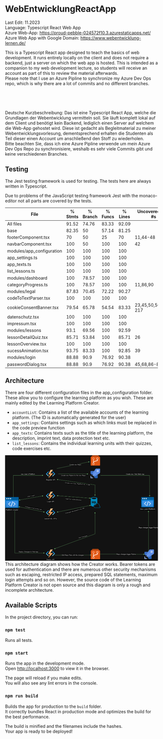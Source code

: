# WebEntwicklungReactApp

Last Edit: 11.2023 <br>
Language: Typescript React Web App<br>
Azure Web-App: https://proud-pebble-024572f10.3.azurestaticapps.net/<br>
Azure Web App with Google Domain: https://www.webentwicklung-lernen.de/

This is a Typescript React app designed to teach the basics of web development. It runs entirely locally on the client and does not require a backend, just a server on which the web app is hosted. This is intended as a companion to my web development lecture, so students will receive an account as part of this to review the material afterwards.
<br>Please note that I use an Azure Pipline to synchronize my Azure Dev Ops repo, which is why there are a lot of commits and no different branches.

<br><br><br>

Deutsche Kurzbeschreibung:
Das ist eine Typescript React App, welche die Grundlagen der Webentwicklung vermitteln soll. Sie läuft komplett lokal auf dem Client und benötigt kein Backend, lediglich einen Server auf welchem die Web-App gehostet wird. Diese ist gedacht als Begleitmaterial zu meiner Webentwicklungsvorlesung, dementsprechend erhalten die Studenten als Teil dieser einen Account um anschließend den Stoff zu wiederholen.
<br>Bitte beachten Sie, dass ich eine Azure Pipline verwende um mein Azure Dev Ops Repo zu synchronisiere, weshalb es sehr viele Commits gibt und keine verschiedenen Branches.

## Testing
The Jest testing framework is used for testing.
The tests here are always written in Typescript.

Due to problems of the JavaScript testing framework Jest with the monaco-editor not all parts are covered by the tests.



File                       | % Stmts | % Branch | % Funcs | % Lines | Uncovered Line #s   
---------------------------|---------|----------|---------|---------|---------------------
All files                  |   91.52 |    74.76 |   83.33 |   92.09 |                     
 base                      |   82.35 |       50 |   57.14 |   81.25 |                     
  footerComponent.tsx      |      70 |       50 |      25 |      70 | 11,44-48            
  navbarComponent.tsx      |     100 |       50 |     100 |     100 | 42                  
 modules/app_configuration |     100 |      100 |     100 |     100 |                            
  app_settings.ts          |     100 |      100 |     100 |     100 |                            
  app_texts.ts             |     100 |      100 |     100 |     100 |                            
  list_lessons.ts          |     100 |      100 |     100 |     100 |                            
 modules/dashboard         |     100 |    78.57 |     100 |     100 |                            
  categoryProgress.ts      |     100 |    78.57 |     100 |     100 | 11,86,90                   
 modules/legal             |   87.83 |    70.45 |   72.22 |   90.27 |                            
  codeToTextParser.tsx     |     100 |      100 |     100 |     100 |                            
  cookieConsentBanner.tsx  |   79.54 |    65.78 |   54.54 |   83.33 | 23,45,50,56,198-217        
  datenschutz.tsx          |     100 |      100 |     100 |     100 |                            
  impressum.tsx            |     100 |      100 |     100 |     100 |                            
 modules/lessons           |    93.1 |    69.56 |     100 |   92.59 |                            
  lessonDetailQuiz.tsx     |   85.71 |    53.84 |     100 |   85.71 | 26                         
  lessonOverview.tsx       |     100 |      100 |     100 |     100 |                     
  sucessAnimation.tsx      |   93.75 |    83.33 |     100 |   92.85 | 39                         
 modules/login             |   88.88 |     90.9 |   76.92 |   90.38 |                            
  passwordDialog.tsx       |   88.88 |     90.9 |   76.92 |   90.38 | 45,68,86-87,98             

## Architecture
There are four different configuration files in the app_configuration folder. These allow you to configure the learning platform as you wish. 
These are mainly edited by the Learning Platform Creator. 

- `accountList`: Contains a list of the available accounts of the learning platform. (The ID is automatically generated for the user)
- `app_settings`: Contains settings such as which links must be replaced in the code preview function
- `app_texts`: Contains texts such as the title of the learning platform, the description, imprint text, data protection text etc.
- `list_lessons`: Contains the individual learning units with their quizzes, code exercises etc.

![Plattform Creator Architecture](/PlattformCreatorArchitecture_dark.png)
This architecture diagram shows how the Creator works. Bearer tokens are used for authentication and there are numerous other security mechanisms such as escaping, restricted IP access, prepared SQL statements, maximum login attempts and so on. However, the source code of the Learning Platform Creator is not open source and this diagram is only a rough and incomplete architecture.



## Available Scripts

In the project directory, you can run:

### `npm test`

Runs all tests.

### `npm start`

Runs the app in the development mode.\
Open [http://localhost:3000](http://localhost:3000) to view it in the browser.

The page will reload if you make edits.\
You will also see any lint errors in the console.

### `npm run build`

Builds the app for production to the `build` folder.\
It correctly bundles React in production mode and optimizes the build for the best performance.

The build is minified and the filenames include the hashes.\
Your app is ready to be deployed!
